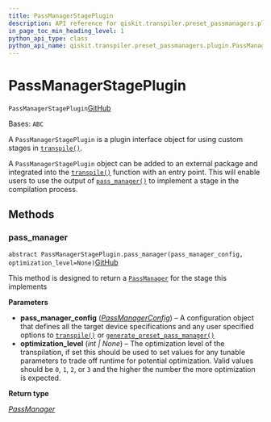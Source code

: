 ```yaml
---
title: PassManagerStagePlugin
description: API reference for qiskit.transpiler.preset_passmanagers.plugin.PassManagerStagePlugin
in_page_toc_min_heading_level: 1
python_api_type: class
python_api_name: qiskit.transpiler.preset_passmanagers.plugin.PassManagerStagePlugin
---
```


# PassManagerStagePlugin

<span id="qiskit.transpiler.preset_passmanagers.plugin.PassManagerStagePlugin" />

`PassManagerStagePlugin`[GitHub](https://github.com/qiskit/qiskit/tree/stable/0.43/qiskit/transpiler/preset_passmanagers/plugin.py "view source code")

Bases: `ABC`

A `PassManagerStagePlugin` is a plugin interface object for using custom stages in [`transpile()`](qiskit.compiler.transpile "qiskit.compiler.transpile").

A `PassManagerStagePlugin` object can be added to an external package and integrated into the [`transpile()`](qiskit.compiler.transpile "qiskit.compiler.transpile") function with an entry point. This will enable users to use the output of [`pass_manager()`](qiskit.transpiler.preset_passmanagers.plugin.PassManagerStagePlugin#pass_manager "qiskit.transpiler.preset_passmanagers.plugin.PassManagerStagePlugin.pass_manager") to implement a stage in the compilation process.

## Methods

<span id="qiskit-transpiler-preset-passmanagers-plugin-passmanagerstageplugin-pass-manager" />

### pass\_manager

<span id="qiskit.transpiler.preset_passmanagers.plugin.PassManagerStagePlugin.pass_manager" />

`abstract PassManagerStagePlugin.pass_manager(pass_manager_config, optimization_level=None)`[GitHub](https://github.com/qiskit/qiskit/tree/stable/0.43/qiskit/transpiler/preset_passmanagers/plugin.py "view source code")

This method is designed to return a [`PassManager`](qiskit.transpiler.PassManager "qiskit.transpiler.PassManager") for the stage this implements

**Parameters**

*   **pass\_manager\_config** ([*PassManagerConfig*](qiskit.transpiler.PassManagerConfig "qiskit.transpiler.passmanager_config.PassManagerConfig")) – A configuration object that defines all the target device specifications and any user specified options to [`transpile()`](qiskit.compiler.transpile "qiskit.compiler.transpile") or [`generate_preset_pass_manager()`](qiskit.transpiler.preset_passmanagers.generate_preset_pass_manager "qiskit.transpiler.preset_passmanagers.generate_preset_pass_manager")
*   **optimization\_level** (*int | None*) – The optimization level of the transpilation, if set this should be used to set values for any tunable parameters to trade off runtime for potential optimization. Valid values should be `0`, `1`, `2`, or `3` and the higher the number the more optimization is expected.

**Return type**

[*PassManager*](qiskit.transpiler.PassManager "qiskit.transpiler.passmanager.PassManager")

